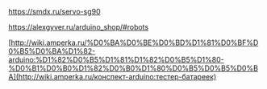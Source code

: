 https://smdx.ru/servo-sg90

https://alexgyver.ru/arduino_shop/#robots

[http://wiki.amperka.ru/%D0%BA%D0%BE%D0%BD%D1%81%D0%BF%D0%B5%D0%BA%D1%82-arduino:%D1%82%D0%B5%D1%81%D1%82%D0%B5%D1%80-%D0%B1%D0%B0%D1%82%D0%B0%D1%80%D0%B5%D0%B5%D0%BA](http://wiki.amperka.ru/конспект-arduino:тестер-батареек)
